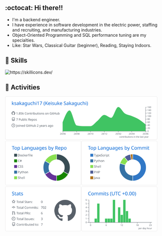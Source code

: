 ## :octocat: Hi there!!

- I'm a backend engineer. 
- I have experience in software development in the electric power, staffing and recruiting, and manufacturing industries.
- Object-Oriented Programming and SQL performance tuning are my specialties.
- Like: Star Wars, Classical Guitar (beginner), Reading, Staying Indoors.

## :hatching_chick: Skills

<picture>
    <source media="(prefers-color-scheme: dark)" srcset="https://skillicons.dev/icons?theme=dark&i=aws,java,js,ts,python,cs,mysql,docker">
    <source media="(prefers-color-scheme: light)" srcset="https://skillicons.dev/icons?theme=light&i=aws,java,js,ts,python,cs,mysql,docker">
    <img alt="https://skillicons.dev/" src="https://skillicons.dev/icons?i=aws,java,js,ts,python,cs,mysql,docker" />
</picture>

## :snail: Activities

<picture>
    <source media="(prefers-color-scheme: dark)" srcset="https://raw.githubusercontent.com/ksakaguchi17/ksakaguchi17/master/profile-summary-card-output/github_dark/0-profile-details.svg">
    <source media="(prefers-color-scheme: light)" srcset="https://raw.githubusercontent.com/ksakaguchi17/ksakaguchi17/master/profile-summary-card-output/github/0-profile-details.svg">
    <img alt="https://github.com/vn7n24fzkq/github-profile-summary-cards" src="https://raw.githubusercontent.com/ksakaguchi17/ksakaguchi17/master/profile-summary-card-output/github/0-profile-details.svg">
</picture>
<div style="display: flex;">
<picture>
    <source media="(prefers-color-scheme: dark)" srcset="https://raw.githubusercontent.com/ksakaguchi17/ksakaguchi17/master/profile-summary-card-output/github_dark/1-repos-per-language.svg">
    <source media="(prefers-color-scheme: light)" srcset="https://raw.githubusercontent.com/ksakaguchi17/ksakaguchi17/master/profile-summary-card-output/github/1-repos-per-language.svg">
    <img style="max-width: 100%;" alt="https://github.com/vn7n24fzkq/github-profile-summary-cards" src="https://raw.githubusercontent.com/ksakaguchi17/ksakaguchi17/master/profile-summary-card-output/github/1-repos-per-language.svg">
</picture>
<picture>
    <source media="(prefers-color-scheme: dark)" srcset="https://raw.githubusercontent.com/ksakaguchi17/ksakaguchi17/master/profile-summary-card-output/github_dark/2-most-commit-language.svg">
    <source media="(prefers-color-scheme: light)" srcset="https://raw.githubusercontent.com/ksakaguchi17/ksakaguchi17/master/profile-summary-card-output/github/2-most-commit-language.svg">
    <img style="max-width: 100%;" alt="https://github.com/vn7n24fzkq/github-profile-summary-cards" src="https://raw.githubusercontent.com/ksakaguchi17/ksakaguchi17/master/profile-summary-card-output/github/2-most-commit-language.svg">
</picture>
</div>
<div style="display: flex;">
<picture>
    <source media="(prefers-color-scheme: dark)" srcset="https://raw.githubusercontent.com/ksakaguchi17/ksakaguchi17/master/profile-summary-card-output/github_dark/3-stats.svg">
    <source media="(prefers-color-scheme: light)" srcset="https://raw.githubusercontent.com/ksakaguchi17/ksakaguchi17/master/profile-summary-card-output/github/3-stats.svg">
    <img style="max-width: 100%;" alt="https://github.com/vn7n24fzkq/github-profile-summary-cards" src="https://raw.githubusercontent.com/ksakaguchi17/ksakaguchi17/master/profile-summary-card-output/github/3-stats.svg">
</picture>
<picture>
    <source media="(prefers-color-scheme: dark)" srcset="https://raw.githubusercontent.com/ksakaguchi17/ksakaguchi17/master/profile-summary-card-output/github_dark/4-productive-time.svg">
    <source media="(prefers-color-scheme: light)" srcset="https://raw.githubusercontent.com/ksakaguchi17/ksakaguchi17/master/profile-summary-card-output/github/4-productive-time.svg">
    <img style="max-width: 100%;" alt="https://github.com/vn7n24fzkq/github-profile-summary-cards" src="https://raw.githubusercontent.com/ksakaguchi17/ksakaguchi17/master/profile-summary-card-output/github/4-productive-time.svg">
</picture>
</div>
